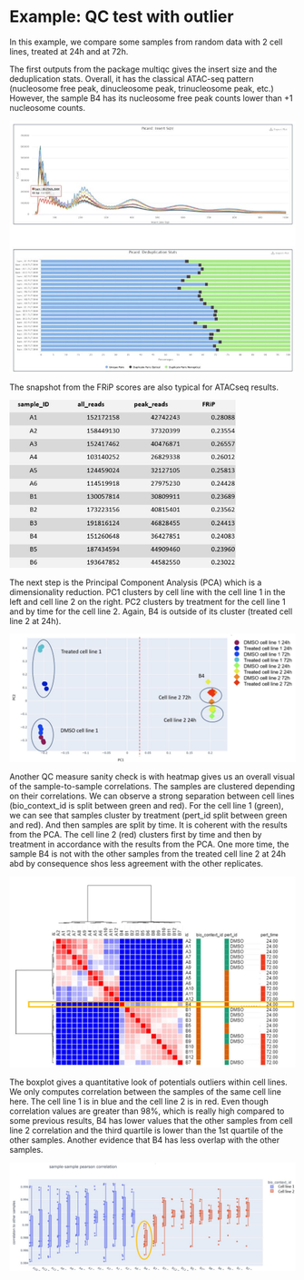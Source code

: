 # Example: QC test with outlier

In this example, we compare some samples from random data with 2 cell lines, treated at 24h and at 72h.

The first outputs from the package multiqc gives the insert size and the deduplication stats. Overall, it has the classical ATAC-seq pattern (nucleosome free peak, dinucleosome peak, trinucleosome peak, etc.)
However, the sample B4 has its nucleosome free peak counts lower than +1 nucleosome counts. 

<img src="images/output_results/multiqc_outlier.JPG" alt="image" style="width:600px;height:auto;">

The snapshot from the FRiP scores are also typical for ATACseq results.

<img src="images/output_results/FRIP_outlier.JPG" alt="image" style="width:400px;height:auto;">



The next step is the Principal Component Analysis (PCA) which is a dimensionality reduction. PC1 clusters by cell line with the cell line 1 in the left and cell line 2 on the right. PC2 clusters by treatment for the cell line 1 and by time for the cell line 2. Again, B4 is outside of its cluster (treated cell line 2 at 24h). 

<img src="images/output_results/PCA_outlier.JPG" alt="image" style="width:600px;height:auto;">

Another QC measure sanity check is with heatmap gives us an overall visual of the sample-to-sample correlations. The samples are clustered depending on their correlations. We can observe a strong separation between cell lines (bio_context_id is split between green and red). For the cell line 1 (green), we can see that samples cluster by treatment (pert_id split between green and red). And then samples are split by time. It is coherent with the results from the PCA. The cell line 2 (red) clusters first by time and then by treatment in accordance with the results from the PCA. One more time, the sample B4 is not with the other samples from the treated cell line 2 at 24h abd by consequence shos less agreement with the other replicates.

<img src="images/output_results/heatmap_outlier.JPG" alt="image" style="width:600px;height:auto;">

The boxplot gives a quantitative look of potentials outliers within cell lines.	We only computes correlation between the samples of the same cell line here. The cell line 1 is in blue and the cell line 2 is in red.
Even though correlation values are greater than 98%, which is really high compared to some previous results, B4 has lower values that the other samples from cell line 2 correlation and the third quartile is lower than the 1st quartile of the other samples. Another evidence that B4 has less overlap with the other samples.

<img src="images/output_results/boxplot_outlier.JPG" alt="image" style="width:600px;height:auto;">


